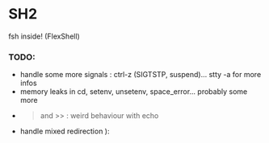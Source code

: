 # SH2 #

fsh inside! (FlexShell)


### TODO: ###

* handle some more signals : ctrl-z (SIGTSTP, suspend)... stty -a for more infos
* memory leaks in cd, setenv, unsetenv, space_error... probably some more
* > and >> : weird behaviour with echo
* handle mixed redirection ):
